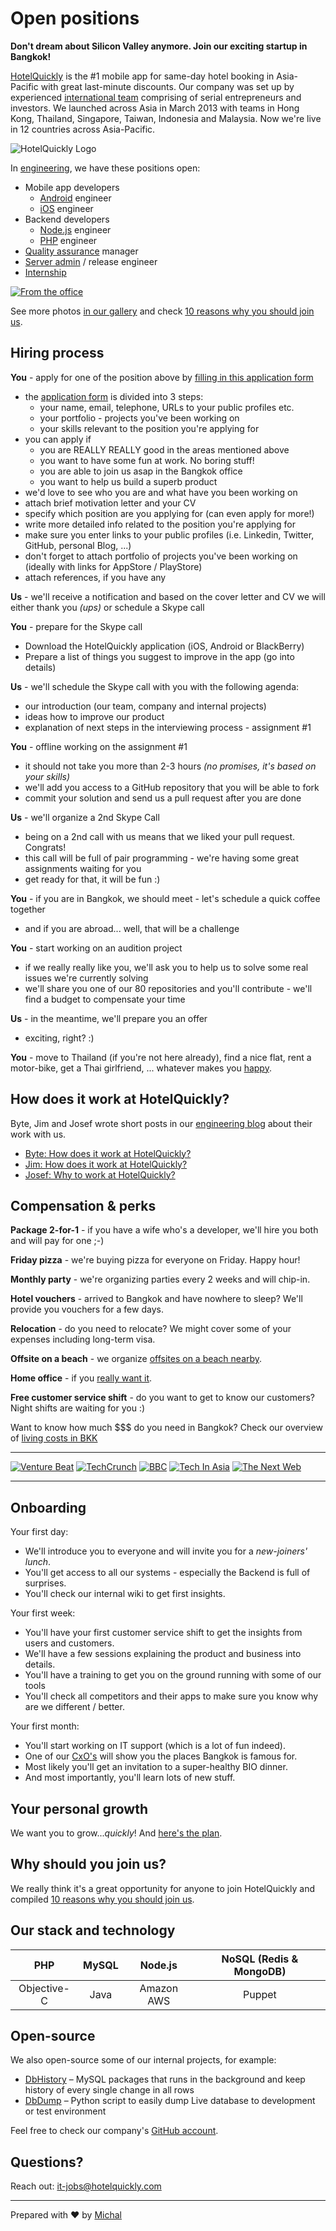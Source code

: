 # Open positions

**Don't dream about Silicon Valley anymore. Join our exciting startup in Bangkok!**

[HotelQuickly](http://www.hotelquickly.com) is the #1 mobile app for same-day hotel booking in Asia-Pacific with great last-minute discounts. Our company was set up by experienced [international team](http://www.hotelquickly.com/about-us) comprising of serial entrepreneurs and investors. We launched across Asia in March 2013 with teams in Hong Kong, Thailand, Singapore, Taiwan, Indonesia and Malaysia. Now we're live in 12 countries across Asia-Pacific.


 ![HotelQuickly Logo](https://raw.githubusercontent.com/HotelQuickly/WeAreHiring/master/images/hq-logo.png)

In [engineering](http://engineering.hotelquickly.com), we have these positions open:

* Mobile app developers
  * [Android](https://github.com/HotelQuickly/WeAreHiring/blob/master/open-positions/Android.md) engineer
  * [iOS](https://github.com/HotelQuickly/WeAreHiring/blob/master/open-positions/iOS.md) engineer
* Backend developers
  * [Node.js](https://github.com/HotelQuickly/WeAreHiring/blob/master/open-positions/Nodejs.md) engineer
  * [PHP](https://github.com/HotelQuickly/WeAreHiring/blob/master/open-positions/PHP.md) engineer
* [Quality assurance](https://github.com/HotelQuickly/WeAreHiring/blob/master/open-positions/QualityAssurance.md) manager
* [Server admin](https://github.com/HotelQuickly/WeAreHiring/blob/master/open-positions/Server-admin.md) / release engineer
* [Internship](https://github.com/HotelQuickly/WeAreHiring/blob/master/open-positions/Internship.md)

[![From the office](https://raw.githubusercontent.com/HotelQuickly/WeAreHiring/master/images/photos-from-the-office.png)](https://plus.google.com/photos/100392005626903871747/albums/6014406468923735649)

See more photos [in our gallery](https://plus.google.com/photos/100392005626903871747/albums/6014406468923735649) and check [10 reasons why you should join us](https://github.com/HotelQuickly/WeAreHiring/blob/master/additional-info/10-reasons-why-you-should-join-us.md).

## Hiring process

**You** - apply for one of the position above by [filling in this application form](https://docs.google.com/forms/d/1gGZYgjzAU0rUOCVOqQ_X7dd3x-u8DI8JBmX6QwuZD0k/viewform)

* the  [application form](https://docs.google.com/forms/d/1gGZYgjzAU0rUOCVOqQ_X7dd3x-u8DI8JBmX6QwuZD0k/viewform) is divided into 3 steps:
   * your name, email, telephone, URLs to your public profiles etc.
   * your portfolio - projects you've been working on
   * your skills relevant to the position you're applying for
* you can apply if
   * you are REALLY REALLY good in the areas mentioned above
   * you want to have some fun at work. No boring stuff!
   * you are able to join us asap in the Bangkok office
   * you want to help us build a superb product
* we'd love to see who you are and what have you been working on
* attach brief motivation letter and your CV
* specify which position are you applying for (can even apply for more!)
* write more detailed info related to the position you're applying for
* make sure you enter links to your public profiles (i.e. Linkedin, Twitter, GitHub, personal Blog, ...)
* don't forget to attach portfolio of projects you've been working on (ideally with links for AppStore / PlayStore)
* attach references, if you have any


**Us** - we'll receive a notification and based on the cover letter and CV we will either thank you *(ups)* or schedule a Skype call

**You** - prepare for the Skype call

* Download the HotelQuickly application (iOS, Android or BlackBerry)
* Prepare a list of things you suggest to improve in the app (go into details)

**Us** - we'll schedule the Skype call with you with the following agenda:

* our introduction (our team, company and internal projects)
* ideas how to improve our product
* explanation of next steps in the interviewing process - assignment #1

**You** - offline working on the assignment #1

* it should not take you more than 2-3 hours *(no promises, it's based on your skills)*
* we'll add you access to a GitHub repository that you will be able to fork
* commit your solution and send us a pull request after you are done

**Us** - we'll organize a 2nd Skype Call

* being on a 2nd call with us means that we liked your pull request. Congrats!
* this call will be full of pair programming - we're having some great assignments waiting for you
* get ready for that, it will be fun :)

**You** - if you are in Bangkok, we should meet - let's schedule a quick coffee together

* and if you are abroad... well, that will be a challenge

**You** - start working on an audition project

* if we really really like you, we'll ask you to help us to solve some real issues we're currently solving
* we'll share you one of our 80 repositories and you'll contribute - we'll find a budget to compensate your time

**Us** - in the meantime, we'll prepare you an offer

* exciting, right? :)

**You** - move to Thailand (if you're not here already), find a nice flat, rent a motor-bike, get a Thai girlfriend, ... whatever makes you [happy](http://www.youtube.com/watch?v=y6Sxv-sUYtM).

## How does it work at HotelQuickly?

Byte, Jim and Josef wrote short posts in our [engineering blog](http://engineering.hotelquickly.com) about their work with us.

* [Byte: How does it work at HotelQuickly?](http://engineering.hotelquickly.com/2014/05/15/byte-working-at-hotelquickly/)
* [Jim: How does it work at HotelQuickly?](http://engineering.hotelquickly.com/2014/05/16/jim-working-at-hotelquickly/)
* [Josef: Why to work at HotelQuickly?](http://engineering.hotelquickly.com/2014/05/18/josef-working-at-hotelquickly/)

## Compensation & perks

**Package 2-for-1** - if you have a wife who's a developer, we'll hire you both and will pay for one ;-)

**Friday pizza** - we're buying pizza for everyone on Friday. Happy hour!

**Monthly party** - we're organizing parties every 2 weeks and will chip-in.

**Hotel vouchers** - arrived to Bangkok and have nowhere to sleep? We'll provide you vouchers for a few days.

**Relocation** - do you need to relocate? We might cover some of your expenses including long-term visa.

**Offsite on a beach** - we organize [offsites on a beach nearby](https://github.com/HotelQuickly/WeAreHiring/blob/master/additional-info/offsites.md).

**Home office** - if you [really want it](https://github.com/HotelQuickly/WeAreHiring/blob/master/additional-info/home-office.md).

**Free customer service shift** - do you want to get to know our customers? Night shifts are waiting for you :)

Want to know how much $$$ do you need in Bangkok? Check our overview of [living costs in BKK](https://github.com/HotelQuickly/WeAreHiring/blob/master/additional-info/living-costs-in-BKK.md)

---

[![Venture Beat](http://www.hotelquickly.com/img/logos/vb.png)](http://venturebeat.com/2013/06/25/same-day-booking-app-hotelquickly-claims-dominance-in-asia-before-rival-hoteltonight/)
[![TechCrunch](http://www.hotelquickly.com/img/logos/tech_crunch.png)](http://techcrunch.com/2013/03/20/hotelquickly/)
[![BBC](http://www.hotelquickly.com/img/logos/bbc.png)](http://www.bbc.co.uk/programmes/p019byld)
[![Tech In Asia](http://www.hotelquickly.com/img/logos/tech_in_asia.png)](http://www.techinasia.com/hotelquickly-books-your-hotels-really-quickly/)
[![The Next Web](http://www.hotelquickly.com/img/logos/tnw.png)](http://thenextweb.com/apps/2013/07/21/asia-focused-hotelquickly-now-lets-travellers-make-multiple-night-hotel-bookings/)

---

## Onboarding

Your first day:

* We'll introduce you to everyone and will invite you for a *new-joiners' lunch*.
* You'll get access to all our systems - especially the Backend is full of surprises.
* You'll check our internal wiki to get first insights.

Your first week:

* You'll have your first customer service shift to get the insights from users and customers.
* We'll have a few sessions explaining the product and business into details.
* You'll have a training to get you on the ground running with some of our tools
* You'll check all competitors and their apps to make sure you know why are we different / better.

Your first month:

* You'll start working on IT support (which is a lot of fun indeed).
* One of our [CxO's](http://www.hotelquickly.com/about-us) will show you the places Bangkok is famous for.
* Most likely you'll get an invitation to a super-healthy BIO dinner.
* And most importantly, you'll learn lots of new stuff.

## Your personal growth

We want you to grow...*quickly*! And [here's the plan](https://github.com/HotelQuickly/WeAreHiring/blob/master/additional-info/personal-growth.md).

## Why should you join us?

We really think it's a great opportunity for anyone to join HotelQuickly and compiled [10 reasons why you should join us](https://github.com/HotelQuickly/WeAreHiring/blob/master/additional-info/10-reasons-why-you-should-join-us.md).

## Our stack and technology

| PHP | MySQL | Node.js | NoSQL (Redis & MongoDB) |
|:--:|:--:|:--:|:--:|
| Objective-C | Java | Amazon AWS | Puppet |

## Open-source

We also open-source some of our internal projects, for example:

* [DbHistory](https://github.com/HotelQuickly/DbHistory) – MySQL packages that runs in the background and keep history of every single change in all rows
* [DbDump](https://github.com/HotelQuickly/DbDump) – Python script to easily dump Live database to development or test environment

Feel free to check our company's [GitHub account](https://github.com/HotelQuickly/).

## Questions?

Reach out: it-jobs@hotelquickly.com

---

Prepared with ♥ by [Michal](mailto:michal.juhas@hotelquickly.com)

